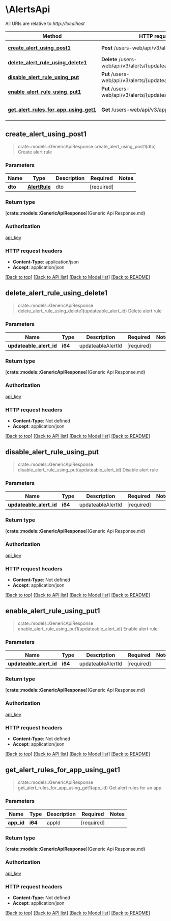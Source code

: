 # \AlertsApi

All URIs are relative to *http://localhost*

| Method                                                                                    | HTTP request                                                 | Description                |
| ----------------------------------------------------------------------------------------- | ------------------------------------------------------------ | -------------------------- |
| [**create_alert_using_post1**](AlertsApi.md#create_alert_using_post1)                     | **Post** /users-web/api/v3/alerts                            | Create alert rule          |
| [**delete_alert_rule_using_delete1**](AlertsApi.md#delete_alert_rule_using_delete1)       | **Delete** /users-web/api/v3/alerts/{updateableAlertId}      | Delete alert rule          |
| [**disable_alert_rule_using_put**](AlertsApi.md#disable_alert_rule_using_put)             | **Put** /users-web/api/v3/alerts/{updateableAlertId}/disable | Disable alert rule         |
| [**enable_alert_rule_using_put1**](AlertsApi.md#enable_alert_rule_using_put1)             | **Put** /users-web/api/v3/alerts/{updateableAlertId}/enable  | Enable alert rule          |
| [**get_alert_rules_for_app_using_get1**](AlertsApi.md#get_alert_rules_for_app_using_get1) | **Get** /users-web/api/v3/apps/{appId}/alerts                | Get alert rules for an app |



## create_alert_using_post1

> crate::models::GenericApiResponse create_alert_using_post1(dto)
Create alert rule

### Parameters


| Name    | Type                          | Description | Required   | Notes |
| ------- | ----------------------------- | ----------- | ---------- | ----- |
| **dto** | [**AlertRule**](AlertRule.md) | dto         | [required] |

### Return type

[**crate::models::GenericApiResponse**](Generic Api Response.md)

### Authorization

[api_key](../README.md#api_key)

### HTTP request headers

- **Content-Type**: application/json
- **Accept**: application/json

[[Back to top]](#) [[Back to API list]](../README.md#documentation-for-api-endpoints) [[Back to Model list]](../README.md#documentation-for-models) [[Back to README]](../README.md)


## delete_alert_rule_using_delete1

> crate::models::GenericApiResponse delete_alert_rule_using_delete1(updateable_alert_id)
Delete alert rule

### Parameters


| Name                    | Type    | Description       | Required   | Notes |
| ----------------------- | ------- | ----------------- | ---------- | ----- |
| **updateable_alert_id** | **i64** | updateableAlertId | [required] |

### Return type

[**crate::models::GenericApiResponse**](Generic Api Response.md)

### Authorization

[api_key](../README.md#api_key)

### HTTP request headers

- **Content-Type**: Not defined
- **Accept**: application/json

[[Back to top]](#) [[Back to API list]](../README.md#documentation-for-api-endpoints) [[Back to Model list]](../README.md#documentation-for-models) [[Back to README]](../README.md)


## disable_alert_rule_using_put

> crate::models::GenericApiResponse disable_alert_rule_using_put(updateable_alert_id)
Disable alert rule

### Parameters


| Name                    | Type    | Description       | Required   | Notes |
| ----------------------- | ------- | ----------------- | ---------- | ----- |
| **updateable_alert_id** | **i64** | updateableAlertId | [required] |

### Return type

[**crate::models::GenericApiResponse**](Generic Api Response.md)

### Authorization

[api_key](../README.md#api_key)

### HTTP request headers

- **Content-Type**: Not defined
- **Accept**: application/json

[[Back to top]](#) [[Back to API list]](../README.md#documentation-for-api-endpoints) [[Back to Model list]](../README.md#documentation-for-models) [[Back to README]](../README.md)


## enable_alert_rule_using_put1

> crate::models::GenericApiResponse enable_alert_rule_using_put1(updateable_alert_id)
Enable alert rule

### Parameters


| Name                    | Type    | Description       | Required   | Notes |
| ----------------------- | ------- | ----------------- | ---------- | ----- |
| **updateable_alert_id** | **i64** | updateableAlertId | [required] |

### Return type

[**crate::models::GenericApiResponse**](Generic Api Response.md)

### Authorization

[api_key](../README.md#api_key)

### HTTP request headers

- **Content-Type**: Not defined
- **Accept**: application/json

[[Back to top]](#) [[Back to API list]](../README.md#documentation-for-api-endpoints) [[Back to Model list]](../README.md#documentation-for-models) [[Back to README]](../README.md)


## get_alert_rules_for_app_using_get1

> crate::models::GenericApiResponse get_alert_rules_for_app_using_get1(app_id)
Get alert rules for an app

### Parameters


| Name       | Type    | Description | Required   | Notes |
| ---------- | ------- | ----------- | ---------- | ----- |
| **app_id** | **i64** | appId       | [required] |

### Return type

[**crate::models::GenericApiResponse**](Generic Api Response.md)

### Authorization

[api_key](../README.md#api_key)

### HTTP request headers

- **Content-Type**: Not defined
- **Accept**: application/json

[[Back to top]](#) [[Back to API list]](../README.md#documentation-for-api-endpoints) [[Back to Model list]](../README.md#documentation-for-models) [[Back to README]](../README.md)
